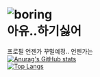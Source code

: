 ![boring](https://i.ytimg.com/vi/y5iXdP6jXpY/mqdefault.jpg)  
아유..하기싫어
====

프로필 언젠가 꾸밀예정.. 언젠가는  
[![Anurag's GitHub stats](https://github-readme-stats.vercel.app/api?username=playteddypicker&show_icons=true&theme=synthwave)](https://github.com/anuraghazra/github-readme-stats)  
[![Top Langs](https://github-readme-stats.vercel.app/api/top-langs/?username=playteddypicker&layout=compact)](https://github.com/anuraghazra/github-readme-stats)
<!--
**playteddypicker/playteddypicker** is a ✨ _special_ ✨ repository because its `README.md` (this file) appears on your GitHub profile.

Here are some ideas to get you started:

- 🔭 I’m currently working on ...
- 🌱 I’m currently learning ...
- 👯 I’m looking to collaborate on ...
- 🤔 I’m looking for help with ...
- 💬 Ask me about ...
- 📫 How to reach me: ...
- 😄 Pronouns: ...
- ⚡ Fun fact: ...
-->
